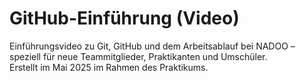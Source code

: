 # GitHub-Einführung (Video)

Einführungsvideo zu Git, GitHub und dem Arbeitsablauf bei NADOO – speziell für neue Teammitglieder, Praktikanten und Umschüler.  
Erstellt im Mai 2025 im Rahmen des Praktikums.
